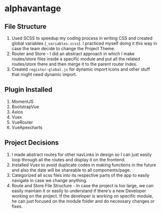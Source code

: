 # alphavantage

## File Structure

1. Used SCSS to speedup my coding process in writing CSS and created global variables (`_variables.scss`). I practiced myself doing it this way in case the team decide to change the Project Theme.
2. Router and Store - I did an abstract approach in which I make routes/store files inside a specific module and put all the related routes/store there and then merge it to the parent router index.
3. Created `register-global.js` for dynamic import Icons and other stuff that might need dynamic import.

## Plugin Installed
1. MomentJS
2. BootstrapVue
3. Axios
4. Vuex
5. VueRouter
6. VueApexcharts

## Project Decisions
1. I made abstract routes for other navLinks in design so I can just easily loop through all the routes and display it on the frontend.
2. Installed Vuex to avoid duplicate codes in making functions in the future and also the date will be shareable to all components/page.
3. Categorized all scss files into its respective parts of the app to easily navigate in case we change anything.
4. Route and Store File Structure - In case the project is too large, we can easily maintain it or easily to understand if there's a new Developer working on the project. If the developer is working on specific module, he can just focused on the module folder and do necessary changes or fixes.